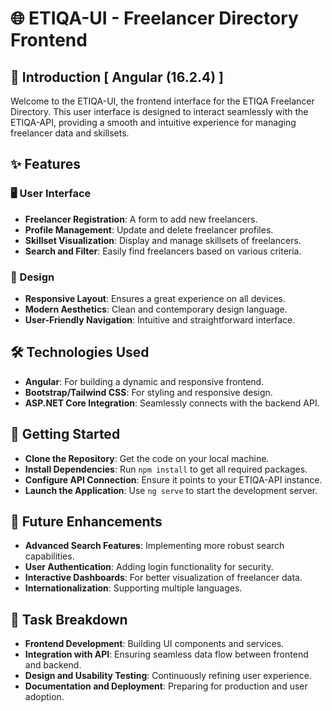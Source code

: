 # 🌐 ETIQA-UI - Freelancer Directory Frontend

## 🌟 Introduction [ Angular (16.2.4) ]
Welcome to the ETIQA-UI, the frontend interface for the ETIQA Freelancer Directory. This user interface is designed to interact seamlessly with the ETIQA-API, providing a smooth and intuitive experience for managing freelancer data and skillsets.


## ✨ Features

### 🖥️ User Interface
- **Freelancer Registration**: A form to add new freelancers.
- **Profile Management**: Update and delete freelancer profiles.
- **Skillset Visualization**: Display and manage skillsets of freelancers.
- **Search and Filter**: Easily find freelancers based on various criteria.

### 🎨 Design
- **Responsive Layout**: Ensures a great experience on all devices.
- **Modern Aesthetics**: Clean and contemporary design language.
- **User-Friendly Navigation**: Intuitive and straightforward interface.

## 🛠️ Technologies Used
- **Angular**: For building a dynamic and responsive frontend.
- **Bootstrap/Tailwind CSS**: For styling and responsive design.
- **ASP.NET Core Integration**: Seamlessly connects with the backend API.

## 🚀 Getting Started
- **Clone the Repository**: Get the code on your local machine.
- **Install Dependencies**: Run `npm install` to get all required packages.
- **Configure API Connection**: Ensure it points to your ETIQA-API instance.
- **Launch the Application**: Use `ng serve` to start the development server.

## 🌈 Future Enhancements
- **Advanced Search Features**: Implementing more robust search capabilities.
- **User Authentication**: Adding login functionality for security.
- **Interactive Dashboards**: For better visualization of freelancer data.
- **Internationalization**: Supporting multiple languages.

## 📝 Task Breakdown
- **Frontend Development**: Building UI components and services.
- **Integration with API**: Ensuring seamless data flow between frontend and backend.
- **Design and Usability Testing**: Continuously refining user experience.
- **Documentation and Deployment**: Preparing for production and user adoption.
